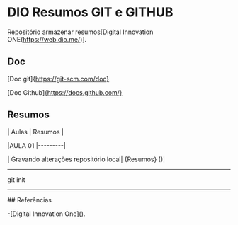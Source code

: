 # DIO Resumos GIT e GITHUB



Repositório armazenar resumos\[Digital Innovation ONE(https://web.dio.me/)].



## Doc

[Doc git]{https://git-scm.com/doc}

 [Doc Github]{https://docs.github.com/}



## Resumos



| Aulas | Resumos |

|AULA 01 |---------|

| Gravando alterações repositório local| {Resumos} ()|



---



git init

---



\## Referências



-\[Digital Innovation One]().


